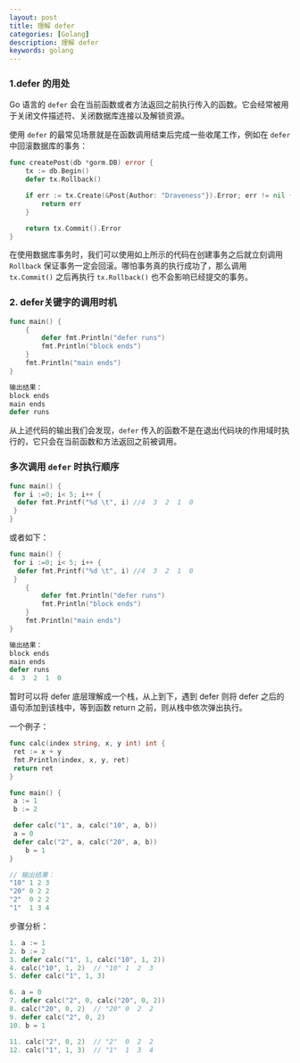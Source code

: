 ```yaml
---
layout: post
title: 理解 defer
categories: [Golang]
description: 理解 defer
keywords: golang
---
```


### 1.defer 的用处

Go 语言的 `defer` 会在当前函数或者方法返回之前执行传入的函数。它会经常被用于关闭文件描述符、关闭数据库连接以及解锁资源。

使用 `defer` 的最常见场景就是在函数调用结束后完成一些收尾工作，例如在 `defer` 中回滚数据库的事务：

```go
func createPost(db *gorm.DB) error {
    tx := db.Begin()
    defer tx.Rollback()

    if err := tx.Create(&Post{Author: "Draveness"}).Error; err != nil {
        return err
    }

    return tx.Commit().Error
}
```

在使用数据库事务时，我们可以使用如上所示的代码在创建事务之后就立刻调用 `Rollback` 保证事务一定会回滚。哪怕事务真的执行成功了，那么调用 `tx.Commit()` 之后再执行 `tx.Rollback()` 也不会影响已经提交的事务。

### 2. defer关键字的调用时机

```go
func main() {
    {
        defer fmt.Println("defer runs")
        fmt.Println("block ends")
    }
    fmt.Println("main ends")
}

输出结果：
block ends
main ends
defer runs
```

从上述代码的输出我们会发现，`defer` 传入的函数不是在退出代码块的作用域时执行的，它只会在当前函数和方法返回之前被调用。

### 多次调用 `defer` 时执行顺序

```go
func main() {
 for i :=0; i< 5; i++ {
  defer fmt.Printf("%d \t", i) //4  3  2  1  0
 }
}
```

或者如下：

```go
func main() {
 for i :=0; i< 5; i++ {
  defer fmt.Printf("%d \t", i) //4  3  2  1  0
 }
    {
        defer fmt.Println("defer runs")
        fmt.Println("block ends")
    }
    fmt.Println("main ends")
}

输出结果：
block ends
main ends
defer runs
4  3  2  1  0
```

暂时可以将 defer 底层理解成一个栈，从上到下，遇到 defer 则将 defer 之后的语句添加到该栈中，等到函数 return 之前，则从栈中依次弹出执行。

一个例子：

```go
func calc(index string, x, y int) int {
 ret := x + y
 fmt.Println(index, x, y, ret)
 return ret
}

func main() {
 a := 1
 b := 2

 defer calc("1", a, calc("10", a, b))
 a = 0
 defer calc("2", a, calc("20", a, b))
    b = 1
}

// 输出结果：
"10" 1 2 3
"20" 0 2 2
"2"  0 2 2
"1"  1 3 4
```

步骤分析：

```go
1. a := 1
2. b := 2
3. defer calc("1", 1, calc("10", 1, 2))
4. calc("10", 1, 2)  // "10" 1  2  3
5. defer calc("1", 1, 3)

6. a = 0
7. defer calc("2", 0, calc("20", 0, 2))
8. calc("20", 0, 2)  // "20" 0  2  2
9. defer calc("2", 0, 2)
10. b = 1

11. calc("2", 0, 2)  // "2"  0  2  2
12. calc("1", 1, 3)  // "1"  1  3  4
```
